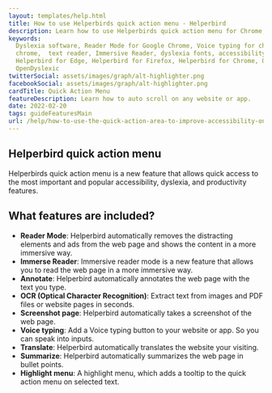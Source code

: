 ```yaml
---
layout: templates/help.html
title: How to use Helperbirds quick action menu - Helperbird
description: Learn how to use Helperbirds quick action menu for Chrome, Firefox, and Safari.
keywords:
  Dyslexia software, Reader Mode for Google Chrome, Voice typing for chrome, Text to speech for
  chrome,  text reader, Immersive Reader, dyslexia fonts, accessibility software, dyslexia software,
  Helperbird for Edge, Helperbird for Firefox, Helperbird for Chrome, Opendyslexic for Chrome,
  OpenDyslexic
twitterSocial: assets/images/graph/alt-highlighter.png
facebookSocial: assets/images/graph/alt-highlighter.png
cardTitle: Quick Action Menu
featureDescription: Learn how to auto scroll on any website or app.
date: 2022-02-20
tags: guideFeaturesMain
url: /help/how-to-use-the-quick-action-area-to-improve-accessibility-on-the-web/
---
```


## Helperbird quick action menu

Helperbirds quick action menu is a new feature that allows quick access to the most important and
popular accessibility, dyslexia, and productivity features.

## What features are included?

- **Reader Mode**: Helperbird automatically removes the distracting elements and ads from the web
  page and shows the content in a more immersive way.
- **Immerse Reader**: Immersive reader mode is a new feature that allows you to read the web page in
  a more immersive way.
- **Annotate**: Helperbird automatically annotates the web page with the text you type.
- **OCR (Optical Character Recognition)**: Extract text from images and PDF files or website pages
  in seconds.
- **Screenshot page**: Helperbird automatically takes a screenshot of the web page.
- **Voice typing**: Add a Voice typing button to your website or app. So you can speak into
  inputs.
- **Translate**: Helperbird automatically translates the website your visiting.
- **Summarize**: Helperbird automatically summarizes the web page in bullet points.
- **Highlight menu**: A highlight menu, which adds a tooltip to the quick action menu on selected
  text.
